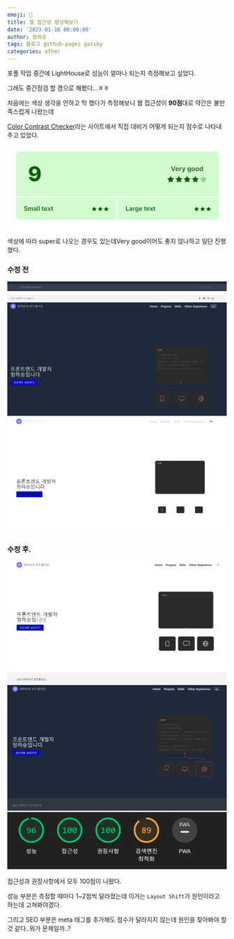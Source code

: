 ```yaml
---
emoji: 🔮
title: 웹 접근성 향상해보기
date: '2023-01-16 00:00:00'
author: 정하승
tags: 블로그 github-pages gatsby
categories: other
---
```


포폴 작업 중간에 LightHouse로 성능이 얼마나 되는지 측정해보고 싶었다.

그래도 중간점검 할 겸으로 해봤다...ㅎㅎ

처음에는 색상 생각을 안하고 막 했다가 측정해보니 웹 접근성이 **90점**대로 약간은 불만족스럽게 나왔는데

<a href='https://coolors.co/contrast-checker'>Color Contrast Checker</a>라는 사이트에서 직접 대비가 어떻게 되는지 점수로 나타내주고 있었다.

<img src='../../../assets/result.png' />

<br/>

색상에 따라 super로 나오는 경우도 있는데Very good이어도 좋지 않나하고 일단 진행했다.

### 수정 전

<img src='../../../assets/수정 전 darkmode footer.png' />
<br/>
<img src='../../../assets/수정 전 lightmode footer.png' />
<br/>
<img src='../../../assets/수정 전 darkmode.png' />
<br/>
<img src='../../../assets/수정 전 lightmode.png' />

### 수정 후.

<img src='../../../assets/lightmode.png' />
<br/>
<img src='../../../assets/darkmode.png' />
<br/>
<img src='../../../assets/lighthouse.png' />

접근성과 권장사항에서 모두 100점이 나왔다.

성능 부분은 측정할 때마다 1~2점씩 달라졌는데 이거는 `Layout Shift`가 원인이라고 하는데 고쳐봐야겠다.

그리고 SEO 부분은 meta 태그를 추가해도 점수가 달라지지 않는데 원인을 찾아봐야 할 것 같다..뭐가 문제일까..?
